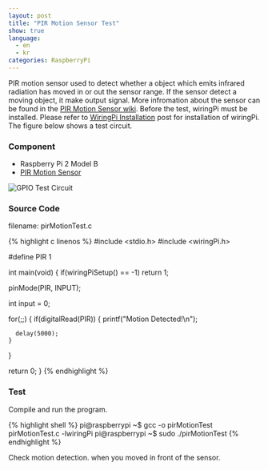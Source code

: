 ```yaml
---
layout: post
title: "PIR Motion Sensor Test"
show: true
language:
  - en
  - kr
categories: RaspberryPi
---
```

PIR motion sensor used to detect whether a object which emits infrared radiation has moved in or out the sensor range. If the sensor detect a moving object, it make output signal. More infromation about the sensor can be found in the [PIR Motion Sensor wiki](https://www.dfrobot.com/wiki/index.php/PIR_Motion_Sensor_V1.0_SKU:SEN0171). Before the test, wiringPi must be installed. Please refer to [WiringPi Installation](/rpi/2016/05/20/wiringPi-installation-en.html) post for installation of wiringPi.
The figure below shows a test circuit.  

### Component

* Raspberry Pi 2 Model B
* [PIR Motion Sensor](https://www.dfrobot.com/wiki/index.php/PIR_Motion_Sensor_V1.0_SKU:SEN0171)
 
![GPIO Test Circuit]({{site.url}}/images/rpi_pir_motion_test.png)

### Source Code

filename: pirMotionTest.c

{% highlight c linenos %}
#include <stdio.h>
#include <wiringPi.h>

#define PIR 1

int main(void)
{
  if(wiringPiSetup() == -1)
    return 1;

  pinMode(PIR, INPUT);

  int input = 0;

  for(;;)
  {
    if(digitalRead(PIR))
    {
      printf("Motion Detected!\n");

      delay(5000);
    }
  }

  return 0;
}
{% endhighlight %}

### Test

Compile and run the program.

{% highlight shell %}
pi@raspberrypi ~$ gcc -o pirMotionTest pirMotionTest.c -lwiringPi
pi@raspberrypi ~$ sudo ./pirMotionTest
{% endhighlight %}

Check motion detection. when you moved in front of the sensor.
